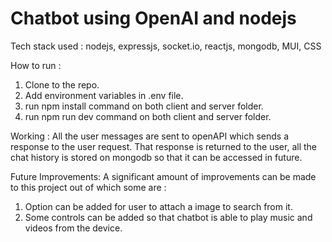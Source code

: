 # Chatbot using OpenAI and nodejs

Tech stack used : nodejs, expressjs, socket.io, reactjs, mongodb, MUI, CSS

How to run : 
1. Clone to the repo.
2. Add environment variables in .env file.
3. run npm install command on both client and server folder.
4. run npm run dev command on both client and server folder.

Working : 
All the user messages are sent to openAPI which sends a response to the user request. That response is returned to the user, all the chat history is stored on mongodb so that it can be accessed in future.

Future Improvements:
A significant amount of improvements can be made to this project out of which some are :
1. Option can be added for user to attach a image to search from it.
2. Some controls can be added so that chatbot is able to play music and videos from the device.
